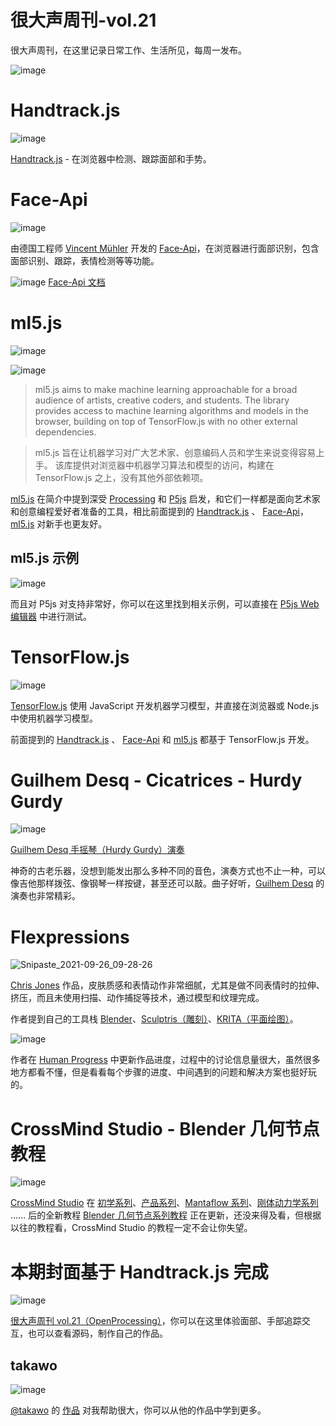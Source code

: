 # 很大声周刊-vol.21
很大声周刊，在这里记录日常工作、生活所见，每周一发布。

![image](https://user-images.githubusercontent.com/20842136/134791578-6fd66c48-ecb7-4ebe-94e1-1ac75539caec.png)

# Handtrack.js
![image](https://user-images.githubusercontent.com/20842136/134775174-a6cf05a4-ec5a-40ae-9b5d-9a7718ee2f8a.png)

[Handtrack.js](https://victordibia.com/handtrack.js/#/) - 在浏览器中检测、跟踪面部和手势。

# Face-Api
![image](https://user-images.githubusercontent.com/20842136/134775522-03c0e281-8563-4b52-a10c-8385df929c68.png)

由德国工程师 [Vincent Mühler](https://github.com/justadudewhohacks) 开发的 [Face-Api](https://github.com/justadudewhohacks/face-api.js/blob/master/README.md)，在浏览器进行面部识别，包含面部识别、跟踪，表情检测等等功能。

![image](https://user-images.githubusercontent.com/20842136/134775366-d53d27f9-d7bc-41a3-b011-9addccc8ebec.png)
[Face-Api 文档](https://justadudewhohacks.github.io/face-api.js/face_and_landmark_detection)

# ml5.js
![image](https://user-images.githubusercontent.com/20842136/134775659-914a8e79-1ab4-4320-a919-009ee4e0dd31.png)

![image](https://user-images.githubusercontent.com/20842136/134776111-9a54a50a-9f2a-4e0c-972e-5502ce73be9b.png)

> ml5.js aims to make machine learning approachable for a broad audience of artists, creative coders, and students. The library provides access to machine learning algorithms and models in the browser, building on top of TensorFlow.js with no other external dependencies.

> ml5.js 旨在让机器学习对广大艺术家、创意编码人员和学生来说变得容易上手。 该库提供对浏览器中机器学习算法和模型的访问，构建在 TensorFlow.js 之上，没有其他外部依赖项。

[ml5.js](https://ml5js.org/) 在简介中提到深受 [Processing](https://processing.org/) 和 [P5js](https://p5js.org/) 启发，和它们一样都是面向艺术家和创意编程爱好者准备的工具，相比前面提到的 [Handtrack.js](https://victordibia.com/handtrack.js/#/) 、 [Face-Api](https://github.com/justadudewhohacks/face-api.js/blob/master/README.md)，[ml5.js](https://ml5js.org/) 对新手也更友好。

## ml5.js 示例
![image](https://user-images.githubusercontent.com/20842136/134775903-b47296a4-5920-4dce-a520-1890e1cf32b1.png)

而且对 P5js 对支持非常好，你可以在这里找到相关示例，可以直接在 [P5js Web 编辑器](https://editor.p5js.org/) 中进行测试。

# TensorFlow.js
![image](https://user-images.githubusercontent.com/20842136/134775547-6d997ed4-15b9-42bf-9bad-064688f5698f.png)

[TensorFlow.js](https://www.tensorflow.org/js?hl=zh-cn) 使用 JavaScript 开发机器学习模型，并直接在浏览器或 Node.js 中使用机器学习模型。

前面提到的 [Handtrack.js](https://victordibia.com/handtrack.js/#/) 、 [Face-Api](https://github.com/justadudewhohacks/face-api.js/blob/master/README.md) 和 [ml5.js](https://ml5js.org/) 都基于 TensorFlow.js 开发。

# Guilhem Desq - Cicatrices - Hurdy Gurdy
![image](https://user-images.githubusercontent.com/20842136/134776146-68124e4d-3dc6-48b0-862e-b91c22c87255.png)

[Guilhem Desq 手摇琴（Hurdy Gurdy）演奏](https://www.youtube.com/watch?v=AdCU75EMqh4) 

神奇的古老乐器，没想到能发出那么多种不同的音色，演奏方式也不止一种，可以像吉他那样拨弦、像钢琴一样按键，甚至还可以敲。曲子好听，[Guilhem Desq](https://www.youtube.com/channel/UCPMxpb6qRRqdys6fKoRPacg) 的演奏也非常精彩。


# Flexpressions
![Snipaste_2021-09-26_09-28-26](https://user-images.githubusercontent.com/20842136/134790134-9b0cfd55-f267-40a4-84ba-94a7bb074e39.png)

[Chris Jones](https://www.youtube.com/watch?v=gh6WbaYzwFc) 作品，皮肤质感和表情动作非常细腻，尤其是做不同表情时的拉伸、挤压，而且未使用扫描、动作捕捉等技术，通过模型和纹理完成。

作者提到自己的工具栈 [Blender](https://www.blender.org/)、[Sculptris（雕刻）](https://www.sculpteo.com/en/glossary/sculptris-definition/)、[KRITA（平面绘图）](https://krita.org/zh/)。

![image](https://user-images.githubusercontent.com/20842136/134790294-998fb721-000c-4272-8a5e-e7e20cbeecc2.png)

作者在 [Human Progress](https://blenderartists.org/t/human-progress/1143224) 中更新作品进度，过程中的讨论信息量很大，虽然很多地方都看不懂，但是看看每个步骤的进度、中间遇到的问题和解决方案也挺好玩的。

# CrossMind Studio - Blender 几何节点教程
![image](https://user-images.githubusercontent.com/20842136/134790695-7dd5b6b1-c0b5-4a16-8891-d44641328557.png)

[CrossMind Studio](https://www.youtube.com/channel/UCHihootMqyGz175gqOPahtw) 在 [初学系列](https://www.youtube.com/watch?v=e-fetDXDXX8&list=PLgO2ChD7acqH5S3fCO1GbAJC55NeVaCCp)、[产品系列](https://www.youtube.com/watch?v=cF970KKHsE0&list=PLgO2ChD7acqHF8-iBREcfEO08SAWeMF0f)、[Mantaflow 系列](https://www.youtube.com/watch?v=WMQdiC-6aVE&list=PLgO2ChD7acqElskP1q7SQKWgOybrO54Xv)、[刚体动力学系列](https://www.youtube.com/watch?v=cfmx6_38xHQ&list=PLgO2ChD7acqFmA0Upn6VQ5tcyzWDpiP7I) ...... 后的全新教程 [Blender 几何节点系列教程](https://www.youtube.com/watch?v=8L9fV8P_HAM&list=PLgO2ChD7acqHzccBuhAGw8dTPLnR1E3QB) 正在更新，还没来得及看，但根据以往的教程看，CrossMind Studio 的教程一定不会让你失望。

# 本期封面基于 Handtrack.js 完成
![image](https://user-images.githubusercontent.com/20842136/134791578-6fd66c48-ecb7-4ebe-94e1-1ac75539caec.png)

[很大声周刊 vol.21（OpenProcessing）](https://openprocessing.org/sketch/1278732)，你可以在这里体验面部、手部追踪交互，也可以查看源码，制作自己的作品。

## takawo
![image](https://user-images.githubusercontent.com/20842136/134790903-58af9667-e834-4c94-9701-ab08f62885a6.png)

[@takawo](https://openprocessing.org/user/6533?view=sketches) 的 [作品](https://openprocessing.org/sketch/1180528) 对我帮助很大，你可以从他的作品中学到更多。